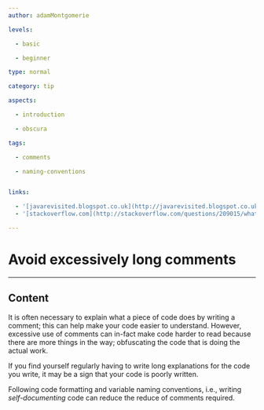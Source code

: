 ```yaml
---
author: adamMontgomerie

levels:

  - basic

  - beginner

type: normal

category: tip

aspects:

  - introduction

  - obscura

tags:

  - comments

  - naming-conventions


links:

  - '[javarevisited.blogspot.co.uk](http://javarevisited.blogspot.co.uk/2011/08/code-comments-java-best-practices.html){website}'
  - '[stackoverflow.com](http://stackoverflow.com/questions/209015/what-is-self-documenting-code-and-can-it-replace-well-documented-code){website}'

---
```


# Avoid excessively long comments

---
## Content

It is often necessary to explain what a piece of code does by writing a comment; this can help make your code easier to understand. However, excessive use of comments can in-fact make code harder to read because there are more things in the way; obfuscating the code that is doing the actual work.

If you find yourself regularly having to write long explanations for the code you write, it may be a sign that your code is poorly written.

Following code formatting and variable naming conventions, i.e., writing *self-documenting* code can reduce the reduce of comments required.